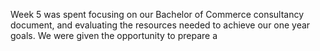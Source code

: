 
Week 5 was spent focusing on our Bachelor of Commerce consultancy document, and evaluating the resources needed to achieve our one year goals. We were given the opportunity to prepare a 